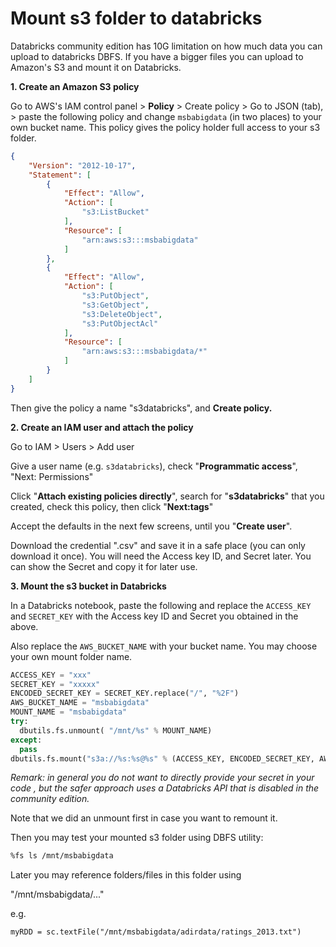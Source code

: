 

# Mount s3 folder to databricks

Databricks community edition has 10G limitation on how much data you can upload to databricks DBFS. If you have a bigger files you can upload to Amazon's S3 and mount it on Databricks.

**1. Create an Amazon S3 policy**

Go to AWS's IAM control panel > **Policy** > Create policy > Go to JSON (tab),  > paste the following policy and change `msbabigdata` (in two places) to your own bucket name. This policy gives the policy holder full access to your s3 folder.



```json
{
    "Version": "2012-10-17",
    "Statement": [
        {
            "Effect": "Allow",
            "Action": [
                "s3:ListBucket"
            ],
            "Resource": [
                "arn:aws:s3:::msbabigdata"
            ]
        },
        {
            "Effect": "Allow",
            "Action": [
                "s3:PutObject",
                "s3:GetObject",
                "s3:DeleteObject",
                "s3:PutObjectAcl"
            ],
            "Resource": [
                "arn:aws:s3:::msbabigdata/*"
            ]
        }
    ]
}
```

Then give the policy a name "s3databricks", and **Create policy.**

**2. Create an IAM user and attach the policy**

Go to IAM > Users > Add user 

Give a user name (e.g. `s3databricks`), check "**Programmatic access**", "Next: Permissions"

Click "**Attach existing policies directly**", search for "**s3databricks**" that you created, check this policy, then click "**Next:tags**"

Accept the defaults in the next few screens, until you "**Create user**". 

Download the credential ".csv" and save it in a safe place (you can only download it once). You will need the Access key ID, and Secret later. You can show the Secret and copy it for later use. 

**3. Mount the s3 bucket in Databricks**

In a Databricks notebook, paste the following and replace the `ACCESS_KEY`
and `SECRET_KEY` with the Access key ID and Secret you obtained in the above. 

Also replace the `AWS_BUCKET_NAME` with your bucket name. You may choose your own mount folder name.

```python
ACCESS_KEY = "xxx"
SECRET_KEY = "xxxxx"
ENCODED_SECRET_KEY = SECRET_KEY.replace("/", "%2F")
AWS_BUCKET_NAME = "msbabigdata"
MOUNT_NAME = "msbabigdata"
try:
  dbutils.fs.unmount( "/mnt/%s" % MOUNT_NAME)
except:
  pass
dbutils.fs.mount("s3a://%s:%s@%s" % (ACCESS_KEY, ENCODED_SECRET_KEY, AWS_BUCKET_NAME), "/mnt/%s" % MOUNT_NAME)

```

*Remark: in general you do not want to directly provide your secret in your code , but the safer approach uses a Databricks API that is disabled in the community edition.*


Note that we did an unmount first in case you want to remount it.

Then you may test your mounted s3 folder using DBFS utility:

```bash
%fs ls /mnt/msbabigdata
```

Later you may reference folders/files in this folder using

"/mnt/msbabigdata/..."

e.g. 

`myRDD = sc.textFile("/mnt/msbabigdata/adirdata/ratings_2013.txt")`

